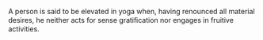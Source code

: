 A person is said to be elevated in yoga when, having renounced all material desires, he neither acts for sense gratiﬁcation nor engages in fruitive activities.